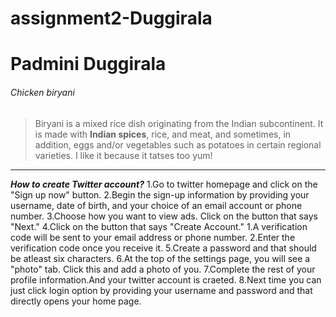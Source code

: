 # assignment2-Duggirala
# Padmini Duggirala
###### Chicken biryani
>Biryani is a mixed rice dish originating from the Indian subcontinent. It is made with **Indian spices**, rice, and meat, and sometimes, in addition, eggs and/or vegetables such as potatoes in certain regional varieties. I like it  because it tatses too yum!

***
***How to create Twitter account?***
1.Go to twitter homepage and click on the "Sign up now" button.
2.Begin the sign-up information by providing your username, date of birth, and your choice of an email account or phone number.
3.Choose how you want to view ads. Click on the button that says "Next."
4.Click on the button that says "Create Account."
  1.A verification code will be sent to your email address or phone number.
  2.Enter the verification code once you receive it.
5.Create a password and that should be atleast six characters.
6.At the top of the settings page, you will see a "photo" tab. Click this and add a photo of you.
7.Complete the rest of your profile information.And your twitter account is craeted.
8.Next time you can just click login option by providing your username and password and that directly opens your home page.